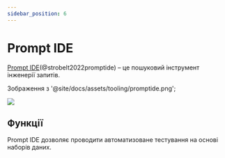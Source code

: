 ```yaml
---
sidebar_position: 6
---
```


# Prompt IDE

[Prompt IDE](https://prompt.vizhub.ai)(@strobelt2022promptide) – це пошуковий інструмент інженерії запитів.


Зображення з '@site/docs/assets/tooling/promptide.png';

<div style={{textAlign: 'center'}}>
  <img src={Image} style={{width: "750px"}} />
</div>

## Функції

Prompt IDE дозволяє проводити автоматизоване тестування на основі наборів даних.